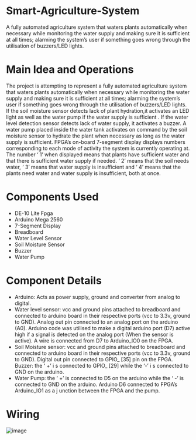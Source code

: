 # Smart-Agriculture-System
A fully automated agriculture system that waters plants automatically when necessary while monitoring the water supply and making sure it is sufficient at all times; alarming the system’s user if something goes wrong through the utilisation of buzzers/LED lights.

# Main Idea and Operations #
The project is attempting to represent a fully
automated agriculture system that waters plants
automatically when necessary while monitoring the
water supply and making sure it is sufficient at all
times; alarming the system’s user if something goes
wrong through the utilisation of buzzers/LED lights.
If the soil moisture sensor detects lack of plant
hydration,it activates an LED light as well as the
water pump if the water supply is sufficient . If the
water level detection sensor detects lack of water
supply, it activates a buzzer. A water pump placed
inside the water tank activates on command by the
soil moisture sensor to hydrate the plant when
necessary as long as the water supply is sufficient.
FPGA’s on-board 7-segment display displays
numbers corresponding to each mode of activity the
system is currently operating at. The number ‘ 1’
when displayed means that plants have sufficient
water and that there is sufficient water supply if
needed. ‘ 2’ means that the soil needs water, ‘ 3’
means that water supply is insufficient and ‘ 4’ means
that the plants need water and water supply is
insufficient, both at once.

# Components Used #
* DE-10 Lite Fpga
* Arduino Mega 2560
* 7-Segment Display
* Breadboard
* Water Level Sensor
* Soil Moisture Sensor
* Buzzer
* Water Pump
 
# Component Details #
* Arduino: Acts as power supply, ground and converter from analog to digital. 
* Water level sensor: vcc and ground pins attached to breadboard and connected to arduino board in their respective ports (vcc to 3.3v, ground to GND). Analog out pin connected to an analog port on the arduino (A0). Arduino code was utilised to make a digital arduino port (D7) active high if a signal is detected on the analog port (When the sensor is active). A wire is connected from D7 to Arduino_IO0 on the FPGA. 
* Soil Moisture sensor: vcc and ground pins attached to breadboard and connected to arduino board in their respective ports (vcc to 3.3v, ground to GND). Digital out pin connected to GPIO_ [35] pin on the FPGA. Buzzer: the ‘ +’ i s connected to GPIO_ [29] while the ‘-’ i s connected to GND on the arduino. 
* Water Pump: the ‘ +’ is connected to D5 on the arduino while the ‘ -’ is connected to GND on the arduino. Arduino D6 connected to FPGA’s Arduino_IO1 as a j unction between the FPGA and the pump.
 
# Wiring #
![image](https://user-images.githubusercontent.com/93269352/151236264-6b251221-3ac6-49d8-97bb-61cf1353eed9.png)
